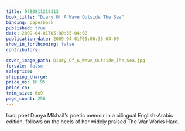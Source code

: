 ```yaml
---
title: 9780811218313
book_title: "Diary Of A Wave Outside The Sea"
binding: paperback
published: true
date: 2009-04-01T05:00:35-04:00
publication_date: 2009-04-01T05:00:35-04:00
show_in_forthcoming: false
contributors:

cover_image_path: Diary_Of_A_Wave_Outside_The_Sea.jpg
forsale: false
saleprice:
shipping_charge:
price_us: 16.95
price_cn:
trim_size: 6x9
page_count: 256
---
```

Iraqi poet Dunya Mikhail's poetic memoir in a bilingual English-Arabic edition, follows on the heels of her widely praised The War Works Hard.

